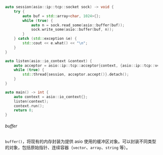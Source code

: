 ```cpp
auto session(asio::ip::tcp::socket sock) -> void {
    try {
        auto buf = std::array<char, 1024>{};
        while (true) {
            auto n = sock.read_some(asio::buffer(buf));
            sock.write_some(asio::buffer(buf, n));
        }
    } catch (std::exception &e) {
        std::cout << e.what() << "\n";
    }
}

auto listen(asio::io_context &context) {
    auto acceptor = asio::ip::tcp::acceptor{context, {asio::ip::tcp::v4(), 12345}};
    while (true) {
        std::thread{session, acceptor.accept()}.detach();
    }
}

auto main() -> int {
    auto context = asio::io_context{};
    listen(context);
    context.run();
    return 0;
}
```

###### buffer

`buffer()`，将现有的内存封装为提供 asio 使用的缓冲区对象。可以封装不同类型的对象，包括原始指针、连续容器（`vector`、`array`、`string` 等）。